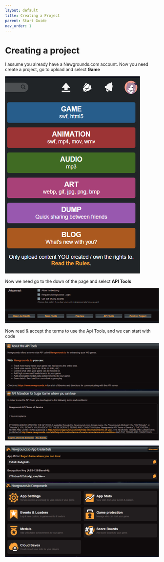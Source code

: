 ```yaml
---
layout: default
title: Creating a Project
parent: Start Guide
nav_order: 1
---
```


# Creating a project

I assume you already have a Newgrounds.com account. Now you need create a project, go to upload and select **Game**

![](../images/20220830192240.png)

Now we need go to the down of the page and select **API Tools**

![](../images/2022-09-02-11-52-53.png)

Now read & accept the terms to use the Api Tools, and we can start with code

![](../images/2022-09-02-11-57-52.png)

![](../images/2022-09-02-11-58-48.png)
